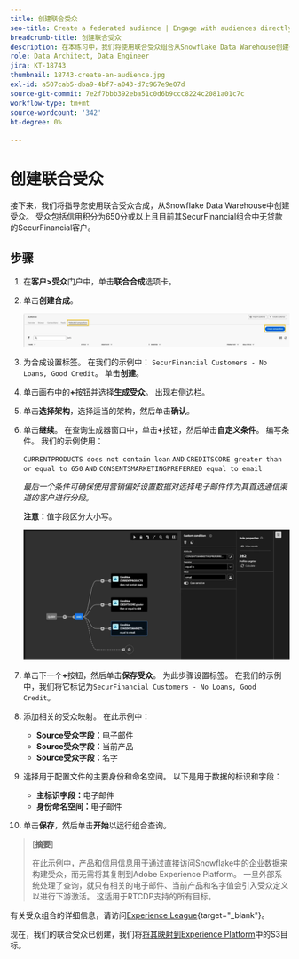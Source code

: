 ```yaml
---
title: 创建联合受众
seo-title: Create a federated audience | Engage with audiences directly from your data warehouse using Federated Audience Composition
breadcrumb-title: 创建联合受众
description: 在本练习中，我们将使用联合受众组合从Snowflake Data Warehouse创建一个受众。
role: Data Architect, Data Engineer
jira: KT-18743
thumbnail: 18743-create-an-audience.jpg
exl-id: a507cab5-dba9-4bf7-a043-d7c967e9e07d
source-git-commit: 7e2f7bbb392eba51c0d6b9ccc8224c2081a01c7c
workflow-type: tm+mt
source-wordcount: '342'
ht-degree: 0%

---
```


# 创建联合受众

接下来，我们将指导您使用联合受众合成，从Snowflake Data Warehouse中创建受众。 受众包括信用积分为650分或以上且目前其SecurFinancial组合中无贷款的SecurFinancial客户。

## 步骤

1. 在&#x200B;**客户>受众**&#x200B;门户中，单击&#x200B;**联合合成**&#x200B;选项卡。
2. 单击&#x200B;**创建合成**。

   ![创建合成](assets/create-composition.png)

3. 为合成设置标签。 在我们的示例中： `SecurFinancial Customers - No Loans, Good Credit`。 单击&#x200B;**创建**。

4. 单击画布中的&#x200B;**+**&#x200B;按钮并选择&#x200B;**生成受众**。 出现右侧边栏。

5. 单击&#x200B;**选择架构**，选择适当的架构，然后单击&#x200B;**确认**。

6. 单击&#x200B;**继续**。 在查询生成器窗口中，单击&#x200B;**+**&#x200B;按钮，然后单击&#x200B;**自定义条件**。 编写条件。 我们的示例使用：

   `CURRENTPRODUCTS does not contain loan`
   `AND`
   `CREDITSCORE greater than or equal to 650`
   `AND`
   `CONSENTSMARKETINGPREFERRED equal to email`

   *最后一个条件可确保使用营销偏好设置数据对选择电子邮件作为其首选通信渠道的客户进行分段*。

   **注意：**&#x200B;值字段区分大小写。

   ![查询生成器](assets/query-builder.png)

7. 单击下一个&#x200B;**+**&#x200B;按钮，然后单击&#x200B;**保存受众**。 为此步骤设置标签。 在我们的示例中，我们将它标记为`SecurFinancial Customers - No Loans, Good Credit`。

8. 添加相关的受众映射。 在此示例中：

   - **Source受众字段：**&#x200B;电子邮件
   - **Source受众字段：**&#x200B;当前产品
   - **Source受众字段：**&#x200B;名字

9. 选择用于配置文件的主要身份和命名空间。 以下是用于数据的标识和字段：

   - **主标识字段：**&#x200B;电子邮件
   - **身份命名空间：**&#x200B;电子邮件

10. 单击&#x200B;**保存**，然后单击&#x200B;**开始**&#x200B;以运行组合查询。

>[**摘要**]
>
> 在此示例中，产品和信用信息用于通过直接访问Snowflake中的企业数据来构建受众，而无需将其复制到Adobe Experience Platform。 一旦外部系统处理了查询，就只有相关的电子邮件、当前产品和名字值会引入受众定义以进行下游激活。 这适用于RTCDP支持的所有目标。

有关受众组合的详细信息，请访问[Experience League](https://experienceleague.adobe.com/en/docs/federated-audience-composition/using/compositions/create-composition/create-composition){target="_blank"}。

现在，我们的联合受众已创建，我们将[将其映射到Experience Platform](map-federated-audience-to-s3.md)中的S3目标。
